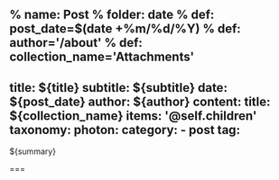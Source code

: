 % name: Post
% folder: date
% def: post_date=$(date +%m/%d/%Y)
% def: author='/about'
% def: collection_name='Attachments'
---
title: ${title}
subtitle: ${subtitle}
date: ${post_date}
author: ${author}
content:
    title: ${collection_name}
    items: '@self.children'
taxonomy:
    photon:
    category: 
        - post
    tag: 
---

${summary}

===

